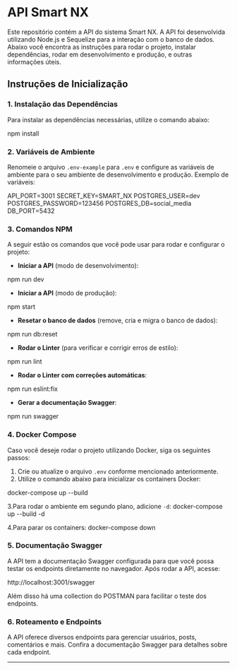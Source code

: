 # API Smart NX

Este repositório contém a API do sistema Smart NX. A API foi desenvolvida utilizando Node.js e Sequelize para a interação com o banco de dados. Abaixo você encontra as instruções para rodar o projeto, instalar dependências, rodar em desenvolvimento e produção, e outras informações úteis.

## Instruções de Inicialização

### 1. Instalação das Dependências

Para instalar as dependências necessárias, utilize o comando abaixo:

npm install

### 2. Variáveis de Ambiente

Renomeie o arquivo `.env-example` para `.env` e configure as variáveis de ambiente para o seu ambiente de desenvolvimento e produção. Exemplo de variáveis:

API_PORT=3001
SECRET_KEY=SMART_NX
POSTGRES_USER=dev
POSTGRES_PASSWORD=123456
POSTGRES_DB=social_media
DB_PORT=5432

### 3. Comandos NPM

A seguir estão os comandos que você pode usar para rodar e configurar o projeto:

- **Iniciar a API** (modo de desenvolvimento):

npm run dev

- **Iniciar a API** (modo de produção):

npm start

- **Resetar o banco de dados** (remove, cria e migra o banco de dados):

npm run db:reset

- **Rodar o Linter** (para verificar e corrigir erros de estilo):

npm run lint

- **Rodar o Linter com correções automáticas**:

npm run eslint:fix

- **Gerar a documentação Swagger**:

npm run swagger

### 4. Docker Compose

Caso você deseje rodar o projeto utilizando Docker, siga os seguintes passos:

1. Crie ou atualize o arquivo `.env` conforme mencionado anteriormente.
2. Utilize o comando abaixo para inicializar os containers Docker:

docker-compose up --build

3.Para rodar o ambiente em segundo plano, adicione `-d`:
docker-compose up --build -d

4.Para parar os containers:
docker-compose down

### 5. Documentação Swagger

A API tem a documentação Swagger configurada para que você possa testar os endpoints diretamente no navegador. Após rodar a API, acesse:

http://localhost:3001/swagger

Além disso há uma collection do POSTMAN para facilitar o teste dos endpoints.

### 6. Roteamento e Endpoints

A API oferece diversos endpoints para gerenciar usuários, posts, comentários e mais. Confira a documentação Swagger para detalhes sobre cada endpoint.

---
